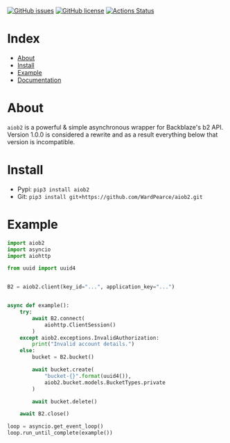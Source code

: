 [![GitHub issues](https://img.shields.io/github/issues/WardPearce/aiob2)](https://github.com/WardPearce/aiob2/issues)
[![GitHub license](https://img.shields.io/github/license/WardPearce/aiob2)](https://github.com/WardPearce/aiob2/blob/master/LICENSE)
[![Actions Status](https://github.com/WardPearce/aiob2/workflows/Python%20application/badge.svg)](https://github.com/WardPearce/aiob2/actions)

# Index
- [About](#about)
- [Install](#install)
- [Example](#example)
- [Documentation](/DOCUMENTATION.md)

# About
``aiob2`` is a powerful & simple asynchronous wrapper for Backblaze's b2 API. Version 1.0.0 is considered a rewrite and as a result everything below that version is incompatible. 

# Install 
- Pypi: ``pip3 install aiob2``
- Git: ``pip3 install git+https://github.com/WardPearce/aiob2.git``

# Example
```python
import aiob2
import asyncio
import aiohttp

from uuid import uuid4


B2 = aiob2.client(key_id="...", application_key="...")


async def example():
    try:
        await B2.connect(
            aiohttp.ClientSession()
        )
    except aiob2.exceptions.InvalidAuthorization:
        print("Invalid account details.")
    else:
        bucket = B2.bucket()

        await bucket.create(
            "bucket-{}".format(uuid4()),
            aiob2.bucket.models.BucketTypes.private
        )

        await bucket.delete()

    await B2.close()

loop = asyncio.get_event_loop()
loop.run_until_complete(example())
```